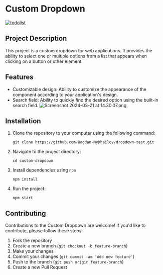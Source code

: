 # Custom Dropdown

<a href='https://dropdown-test-seven.vercel.app/' rel='nofollow'>
<img src="https://img.shields.io/badge/Demo-4e93e6?style=for-the-badge&logo=todo&logoColor=black" alt="todolist">
</a>

## Project Description

This project is a custom dropdown for web applications. It provides the ability to select one or multiple options from a list that appears when clicking on a button or other element.

## Features

- Customizable design: Ability to customize the appearance of the component according to your application's design.
- Search field: Ability to quickly find the desired option using the built-in search field.
![Screenshot 2024-03-21 at 14.30.07.png](..%2F..%2F..%2F..%2F..%2Fvar%2Ffolders%2Fyd%2Fcbwf98gs06x2mch1mtzdj41r0000gn%2FT%2FTemporaryItems%2FNSIRD_screencaptureui_hcDl3b%2FScreenshot%202024-03-21%20at%2014.30.07.png)
## Installation

1. Clone the repository to your computer using the following command:

    `git clone https://github.com/Bogdan-Mykhailov/dropdown-test.git`

2. Navigate to the project directory:

    `cd custom-dropdown`

3. Install dependencies using `npm`

    `npm install`

4. Run the project:

    `npm start`

## Contributing

Contributions to the Custom Dropdown are welcome! If you'd like to contribute, please follow these steps:
1. Fork the repository
2. Create a new branch (`git checkout -b feature-branch`)
3. Make your changes
4. Commit your changes (`git commit -am 'Add new feature'`)
5. Push to the branch (`git push origin feature-branch`)
6. Create a new Pull Request
